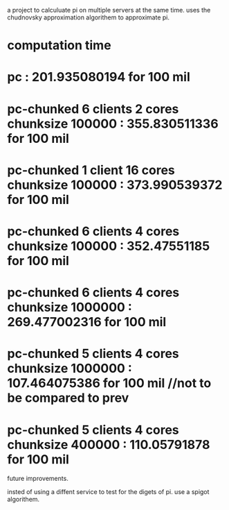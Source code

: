 a project to calculuate pi on multiple servers at the same time. uses the chudnovsky approximation algorithem to approximate pi.

# computation time
# pc : 201.935080194 for 100 mil
# pc-chunked 6 clients 2 cores chunksize 100000 : 355.830511336 for 100 mil
# pc-chunked 1 client 16 cores chunksize 100000 : 373.990539372 for 100 mil
# pc-chunked 6 clients 4 cores chunksize 100000 : 352.47551185 for 100 mil
# pc-chunked 6 clients 4 cores chunksize 1000000 : 269.477002316 for 100 mil
# pc-chunked 5 clients 4 cores chunksize 1000000 : 107.464075386 for 100 mil //not to be compared to prev
# pc-chunked 5 clients 4 cores chunksize 400000 : 110.05791878 for 100 mil 

future improvements.

insted of using a diffent service to test for the digets of pi. use a spigot algorithem.
